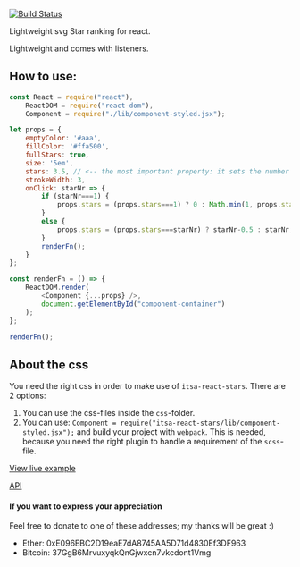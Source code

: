 [![Build Status](https://travis-ci.org/ItsAsbreuk/itsa-react-stars.svg?branch=master)](https://travis-ci.org/ItsAsbreuk/itsa-react-stars)

Lightweight svg Star ranking for react.

Lightweight and comes with listeners.

## How to use:

```js
const React = require("react"),
    ReactDOM = require("react-dom"),
    Component = require("./lib/component-styled.jsx");

let props = {
    emptyColor: '#aaa',
    fillColor: '#ffa500',
    fullStars: true,
    size: '5em',
    stars: 3.5, // <-- the most important property: it sets the number of filled stars
    strokeWidth: 3,
    onClick: starNr => {
        if (starNr===1) {
            props.stars = (props.stars===1) ? 0 : Math.min(1, props.stars+0.5);
        }
        else {
            props.stars = (props.stars===starNr) ? starNr-0.5 : starNr;
        }
        renderFn();
    }
};

const renderFn = () => {
    ReactDOM.render(
        <Component {...props} />,
        document.getElementById("component-container")
    );
};

renderFn();
```

## About the css

You need the right css in order to make use of `itsa-react-stars`. There are 2 options:

1. You can use the css-files inside the `css`-folder.
2. You can use: `Component = require("itsa-react-stars/lib/component-styled.jsx");` and build your project with `webpack`. This is needed, because you need the right plugin to handle a requirement of the `scss`-file.


[View live example](http://projects.itsasbreuk.nl/react-components/itsa-stars/component.html)

[API](http://projects.itsasbreuk.nl/react-components/itsa-stars/api/)


#### If you want to express your appreciation

Feel free to donate to one of these addresses; my thanks will be great :)

* Ether: 0xE096EBC2D19eaE7dA8745AA5D71d4830Ef3DF963
* Bitcoin: 37GgB6MrvuxyqkQnGjwxcn7vkcdont1Vmg
